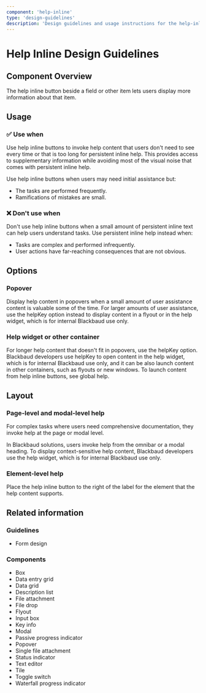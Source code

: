 ```yaml
---
component: 'help-inline'
type: 'design-guidelines'
description: 'Design guidelines and usage instructions for the help-inline component extracted from SKY UX documentation.'
---
```


# Help Inline Design Guidelines

## Component Overview
The help inline button beside a field or other item lets users display more information about that item.

## Usage

### ✅ Use when

Use help inline buttons to invoke help content that users don't need to see every time or that is too long for persistent inline help. This provides access to supplementary information while avoiding most of the visual noise that comes with persistent inline help.

Use help inline buttons when users may need initial assistance but:

- The tasks are performed frequently.
- Ramifications of mistakes are small.

### ❌ Don't use when

Don't use help inline buttons when a small amount of persistent inline text can help users understand tasks. Use persistent inline help instead when:

- Tasks are complex and performed infrequently.
- User actions have far-reaching consequences that are not obvious.

## Options

### Popover

Display help content in popovers when a small amount of user assistance content is valuable some of the time. For larger amounts of user assistance, use the helpKey option instead to display content in a flyout or in the help widget, which is for internal Blackbaud use only.

### Help widget or other container

For longer help content that doesn't fit in popovers, use the helpKey option. Blackbaud developers use helpKey to open content in the help widget, which is for internal Blackbaud use only, and it can be also launch content in other containers, such as flyouts or new windows. To launch content from help inline buttons, see global help.

## Layout

### Page-level and modal-level help

For complex tasks where users need comprehensive documentation, they invoke help at the page or modal level.

In Blackbaud solutions, users invoke help from the omnibar or a modal heading. To display context-sensitive help content, Blackbaud developers use the help widget, which is for internal Blackbaud use only.

### Element-level help

Place the help inline button to the right of the label for the element that the help content supports.

## Related information

### Guidelines

- Form design

### Components

- Box
- Data entry grid
- Data grid
- Description list
- File attachment
- File drop
- Flyout
- Input box
- Key info
- Modal
- Passive progress indicator
- Popover
- Single file attachment
- Status indicator
- Text editor
- Tile
- Toggle switch
- Waterfall progress indicator